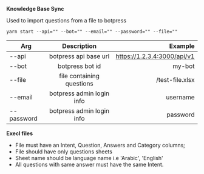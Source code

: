 **Knowledge Base Sync**

Used to import questions from a file to botpress

`yarn start --api="" --bot="" --email="" --password="" --file=""`

| Arg        | Description           | Example  |
| ------------- |:-------------:| -----:|
| --api | botpress api base url | https://1.2.3.4:3000/api/v1 |
| --bot | botpress bot id      |   my-bot |
| --file | file containing questions      |    /test-file.xlsx |
| --email | botpress admin login info     |    username |
| --password | botpress admin login info      |    password |

**Execl files**
* File must have an Intent, Question, Answers and Category columns;
* File should have only questions sheets
* Sheet name should be language name i.e 'Arabic', 'English'
* All questions with same answer must have the same Intent.
